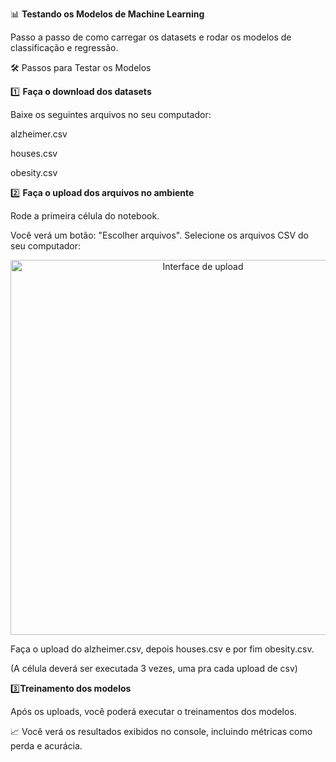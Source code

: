 📊 **Testando os Modelos de Machine Learning**

Passo a passo de como carregar os datasets e rodar os modelos de classificação e regressão.

🛠️ Passos para Testar os Modelos

1️⃣ **Faça o download dos datasets**

Baixe os seguintes arquivos no seu computador:

alzheimer.csv

houses.csv

obesity.csv


2️⃣ **Faça o upload dos arquivos no ambiente**

Rode a primeira célula do notebook.

Você verá um botão: "Escolher arquivos".
Selecione os arquivos CSV do seu computador:


<div align="center"> <img src="https://github.com/user-attachments/assets/c19ff1c7-b1df-4d88-8ee1-793ab72874be" alt="Interface de upload" width="600"/> </div>


Faça o upload do alzheimer.csv, depois houses.csv e por fim obesity.csv.

(A célula deverá ser executada 3 vezes, uma pra cada upload de csv)



3️⃣**Treinamento dos modelos**

Após os uploads, você poderá executar o treinamentos dos modelos.

📈 Você verá os resultados exibidos no console, incluindo métricas como perda e acurácia.
